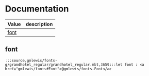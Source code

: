 # Documentation
|Value|description|
|---|---|
|[font](#font)||

## font

```moonbit
:::source,gmlewis/fonts-g/grandhotel_regular/grandhotel_regular.mbt,3659:::let font : <a href="gmlewis/fonts#Font">@gmlewis/fonts.Font</a>
```


